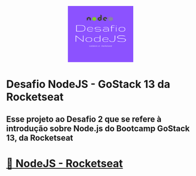 <p align="center">
  <img src="./src/assets/images/desafio_nodejs.png" height="150" width="175" alt="Desafio NodeJS GoStack13" />
</p>

# Desafio NodeJS - GoStack 13 da Rocketseat

## Esse projeto ao Desafio 2 que se refere à introdução sobre Node.js do Bootcamp GoStack 13, da Rocketseat

<h1>
  <a href="https://nodejs.org/en/">🚀 NodeJS - Rocketseat</a>
</h1>